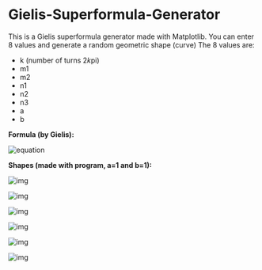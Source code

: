 # Gielis-Superformula-Generator

This is a Gielis superformula generator made with Matplotlib. You can enter 8 values and generate a random geometric shape (curve) 
The 8 values are:
- k (number of turns 2*k*pi)
- m1
- m2
- n1
- n2
- n3
- a
- b

<b>Formula (by Gielis):</b> 

![equation](https://wikimedia.org/api/rest_v1/media/math/render/svg/8071dcb3a49044816f7885114c2335d805d7ad30)




<b>Shapes (made with program, a=1 and b=1): </b>

![img](https://imgur.com/QzMHL5i.png)

![img](https://imgur.com/fZaTd4G.png)

![img](https://imgur.com/s13a9BF.png)

![img](https://imgur.com/HCIufb8.png)

![img](https://imgur.com/QSs37YJ.png)

![img](https://imgur.com/FjQr2qO.png)
